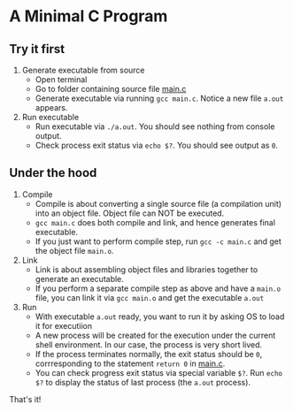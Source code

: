 # A Minimal C Program

## Try it first

1. Generate executable from source
    - Open terminal
    - Go to folder containing source file [main.c](./main.c)
    - Generate executable via running `gcc main.c`. Notice a new file `a.out` appears.
2. Run executable
    - Run executable via `./a.out`. You should see nothing from console output.
    - Check process exit status via `echo $?`. You should see output as `0`.


## Under the hood

1. Compile
    - Compile is about converting a single source file (a compilation unit) into an object file. Object file can NOT be executed.
    - `gcc main.c` does both compile and link, and hence generates final executable.
    - If you just want to perform compile step, run `gcc -c main.c` and get the object file `main.o`.
2. Link
    - Link is about assembling object files and libraries together to generate an executable.
    - If you perform a separate compile step as above and have a `main.o` file, you can link it via `gcc main.o` and get the executable `a.out`
3. Run
    - With executable `a.out` ready, you want to run it by asking OS to load it for executiion
    - A new process will be created for the execution under the current shell environment. In our case, the process is very short lived.
    - If the process terminates normally, the exit status should be `0`, corrresponding to the statement `return 0` in [main.c](./main.c#L2).
    - You can check progress exit status via special variable `$?`. Run `echo $?` to display the status of last process (the `a.out` process).


That's it!    
